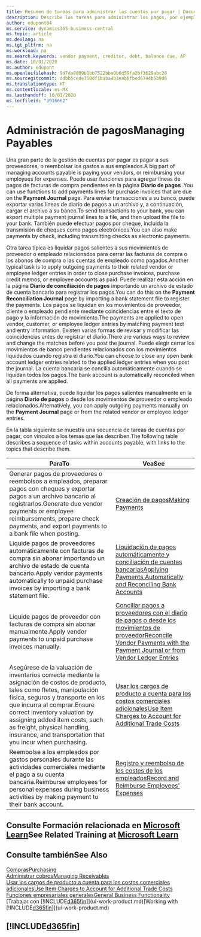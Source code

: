 ```yaml
---
title: Resumen de tareas para administrar las cuentas por pagar | Documentos de Microsoft
description: Describe las tareas para administrar los pagos, por ejemplo, los pagos a acreedores o la liquidación de pagos salientes en movimientos para cerrar facturas o abonos.
author: edupont04
ms.service: dynamics365-business-central
ms.topic: article
ms.devlang: na
ms.tgt_pltfrm: na
ms.workload: na
ms.search.keywords: vendor payment, creditor, debt, balance due, AP
ms.date: 10/01/2020
ms.author: edupont
ms.openlocfilehash: 9d7da8009b1bb7522bba0b6d59fa2bf3629abc28
ms.sourcegitcommit: ddbb5cede750df1baba4b3eab8fbed6744b5b9d6
ms.translationtype: HT
ms.contentlocale: es-MX
ms.lasthandoff: 10/01/2020
ms.locfileid: "3916662"
---
```

# <a name="managing-payables"></a><span data-ttu-id="38d4e-103">Administración de pagos</span><span class="sxs-lookup"><span data-stu-id="38d4e-103">Managing Payables</span></span>

<span data-ttu-id="38d4e-104">Una gran parte de la gestión de cuentas por pagar es pagar a sus proveedores, o reembolsar los gastos a sus empleados.</span><span class="sxs-lookup"><span data-stu-id="38d4e-104">A big part of managing accounts payable is paying your vendors, or reimbursing your employees for expenses.</span></span> <span data-ttu-id="38d4e-105">Puede usar funciones para agregar líneas de pagos de facturas de compra pendientes en la página **Diario de pagos** .</span><span class="sxs-lookup"><span data-stu-id="38d4e-105">You can use functions to add payments lines for purchase invoices that are due on the **Payment Journal** page.</span></span> <span data-ttu-id="38d4e-106">Para enviar transacciones a su banco, puede exportar varias líneas de diario de pagos a un archivo y, a continuación, cargar el archivo a su banco.</span><span class="sxs-lookup"><span data-stu-id="38d4e-106">To send transactions to your bank, you can export multiple payment journal lines to a file, and then upload the file to your bank.</span></span> <span data-ttu-id="38d4e-107">También puede efectuar pagos por cheque, incluida la transmisión de cheques como pagos electrónicos.</span><span class="sxs-lookup"><span data-stu-id="38d4e-107">You can also make payments by check, including transmitting checks as electronic payments.</span></span>

<span data-ttu-id="38d4e-108">Otra tarea típica es liquidar pagos salientes a sus movimientos de proveedor o empleado relacionados para cerrar las facturas de compra o los abonos de compra o las cuentas de empleado como pagados.</span><span class="sxs-lookup"><span data-stu-id="38d4e-108">Another typical task is to apply outgoing payments to their related vendor or employee ledger entries in order to close purchase invoices, purchase credit memos, or employee accounts as paid.</span></span> <span data-ttu-id="38d4e-109">Puede realizar esta acción en la página **Diario de conciliación de pagos** importando un archivo de estado de cuenta bancario para registrar los pagos.</span><span class="sxs-lookup"><span data-stu-id="38d4e-109">You can do this on the **Payment Reconciliation Journal** page by importing a bank statement file to register the payments.</span></span> <span data-ttu-id="38d4e-110">Los pagos se liquidan en los movimientos de proveedor, cliente o empleado pendiente mediante coincidencias entre el texto de pago y la información de movimiento.</span><span class="sxs-lookup"><span data-stu-id="38d4e-110">The payments are applied to open vendor, customer, or employee ledger entries by matching payment text and entry information.</span></span> <span data-ttu-id="38d4e-111">Existen varias formas de revisar y modificar las coincidencias antes de registrar el diario.</span><span class="sxs-lookup"><span data-stu-id="38d4e-111">There are various ways to review and change the matches before you post the journal.</span></span> <span data-ttu-id="38d4e-112">Puede elegir cerrar los movimientos de banco pendientes relacionados con los movimientos liquidados cuando registra el diario.</span><span class="sxs-lookup"><span data-stu-id="38d4e-112">You can choose to close any open bank account ledger entries related to the applied ledger entries when you post the journal.</span></span> <span data-ttu-id="38d4e-113">La cuenta bancaria se concilia automáticamente cuando se liquidan todos los pagos.</span><span class="sxs-lookup"><span data-stu-id="38d4e-113">The bank account is automatically reconciled when all payments are applied.</span></span>

<span data-ttu-id="38d4e-114">De forma alternativa, puede liquidar los pagos salientes manualmente en la página **Diario de pagos** o desde los movimientos de proveedor o empleado relacionados.</span><span class="sxs-lookup"><span data-stu-id="38d4e-114">Alternatively, you can apply outgoing payments manually on the **Payment Journal** page or from the related vendor or employee ledger entries.</span></span>

<span data-ttu-id="38d4e-115">En la tabla siguiente se muestra una secuencia de tareas de cuentas por pagar, con vínculos a los temas que las describen.</span><span class="sxs-lookup"><span data-stu-id="38d4e-115">The following table describes a sequence of tasks within accounts payable, with links to the topics that describe them.</span></span>

| <span data-ttu-id="38d4e-116">Para</span><span class="sxs-lookup"><span data-stu-id="38d4e-116">To</span></span> | <span data-ttu-id="38d4e-117">Vea</span><span class="sxs-lookup"><span data-stu-id="38d4e-117">See</span></span> |
| --- | --- |
| <span data-ttu-id="38d4e-118">Generar pagos de proveedores o reembolsos a empleados, preparar pagos con cheques y exportar pagos a un archivo bancario al registrarlos.</span><span class="sxs-lookup"><span data-stu-id="38d4e-118">Generate due vendor payments or employee reimbursements, prepare check payments, and export payments to a bank file when posting.</span></span> |[<span data-ttu-id="38d4e-119">Creación de pagos</span><span class="sxs-lookup"><span data-stu-id="38d4e-119">Making Payments</span></span>](payables-make-payments.md) |
| <span data-ttu-id="38d4e-120">Liquide pagos de proveedores automáticamente con facturas de compra sin abonar importando un archivo de estado de cuenta bancario.</span><span class="sxs-lookup"><span data-stu-id="38d4e-120">Apply vendor payments automatically to unpaid purchase invoices by importing a bank statement file.</span></span> |[<span data-ttu-id="38d4e-121">Liquidación de pagos automáticamente y conciliación de cuentas bancarias</span><span class="sxs-lookup"><span data-stu-id="38d4e-121">Applying Payments Automatically and Reconciling Bank Accounts</span></span>](receivables-apply-payments-auto-reconcile-bank-accounts.md) |
| <span data-ttu-id="38d4e-122">Liquide pagos de proveedor con facturas de compra sin abonar manualmente.</span><span class="sxs-lookup"><span data-stu-id="38d4e-122">Apply vendor payments to unpaid purchase invoices manually.</span></span> |[<span data-ttu-id="38d4e-123">Conciliar pagos a proveedores con el diario de pagos o desde los movimientos de proveedor</span><span class="sxs-lookup"><span data-stu-id="38d4e-123">Reconcile Vendor Payments with the Payment Journal or from Vendor Ledger Entries</span></span>](payables-how-apply-purchase-transactions-manually.md) |
|<span data-ttu-id="38d4e-124">Asegúrese de la valuación de inventarios correcta mediante la asignación de costos de producto, tales como fletes, manipulación física, seguros y transporte en los que incurra al comprar.</span><span class="sxs-lookup"><span data-stu-id="38d4e-124">Ensure correct inventory valuation by assigning added item costs, such as freight, physical handling, insurance, and transportation that you incur when purchasing.</span></span>|[<span data-ttu-id="38d4e-125">Usar los cargos de producto a cuenta para los costos comerciales adicionales</span><span class="sxs-lookup"><span data-stu-id="38d4e-125">Use Item Charges to Account for Additional Trade Costs</span></span>](payables-how-assign-item-charges.md)|
|<span data-ttu-id="38d4e-126">Reembolse a los empleados por gastos personales durante las actividades comerciales mediante el pago a su cuenta bancaria.</span><span class="sxs-lookup"><span data-stu-id="38d4e-126">Reimburse employees for personal expenses during business activities by making payment to their bank account.</span></span>|[<span data-ttu-id="38d4e-127">Registro y reembolso de los costes de los empleados</span><span class="sxs-lookup"><span data-stu-id="38d4e-127">Record and Reimburse Employees' Expenses</span></span>](finance-how-record-reimburse-employee-expenses.md)|

## <a name="see-related-training-at-microsoft-learn"></a><span data-ttu-id="38d4e-128">Consulte Formación relacionada en [Microsoft Learn](/learn/paths/process-customer-vendor-payments-dynamics-365-business-central/)</span><span class="sxs-lookup"><span data-stu-id="38d4e-128">See Related Training at [Microsoft Learn](/learn/paths/process-customer-vendor-payments-dynamics-365-business-central/)</span></span>

## <a name="see-also"></a><span data-ttu-id="38d4e-129">Consulte también</span><span class="sxs-lookup"><span data-stu-id="38d4e-129">See Also</span></span>
[<span data-ttu-id="38d4e-130">Compras</span><span class="sxs-lookup"><span data-stu-id="38d4e-130">Purchasing</span></span>](purchasing-manage-purchasing.md)  
[<span data-ttu-id="38d4e-131">Administrar cobros</span><span class="sxs-lookup"><span data-stu-id="38d4e-131">Managing Receivables</span></span>](receivables-manage-receivables.md)  
[<span data-ttu-id="38d4e-132">Usar los cargos de producto a cuenta para los costos comerciales adicionales</span><span class="sxs-lookup"><span data-stu-id="38d4e-132">Use Item Charges to Account for Additional Trade Costs</span></span>](payables-how-assign-item-charges.md)  
[<span data-ttu-id="38d4e-133">Funciones empresariales generales</span><span class="sxs-lookup"><span data-stu-id="38d4e-133">General Business Functionality</span></span>](ui-across-business-areas.md)  
<span data-ttu-id="38d4e-134">[Trabajar con [!INCLUDE[d365fin](includes/d365fin_md.md)]](ui-work-product.md)</span><span class="sxs-lookup"><span data-stu-id="38d4e-134">[Working with [!INCLUDE[d365fin](includes/d365fin_md.md)]](ui-work-product.md)</span></span>

## [!INCLUDE[d365fin](includes/free_trial_md.md)]  
